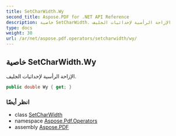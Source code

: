 ```yaml
---
title: SetCharWidth.Wy
second_title: Aspose.PDF for .NET API Reference
description: خاصية SetCharWidth. الإزاحة الرأسية لإحداثيات الجليف
type: docs
weight: 30
url: /ar/net/aspose.pdf.operators/setcharwidth/wy/
---
```

## خاصية SetCharWidth.Wy

الإزاحة الرأسية لإحداثيات الجليف.

```csharp
public double Wy { get; }
```

### انظر أيضًا

* class [SetCharWidth](../)
* namespace [Aspose.Pdf.Operators](../../../aspose.pdf.operators/)
* assembly [Aspose.PDF](../../../)